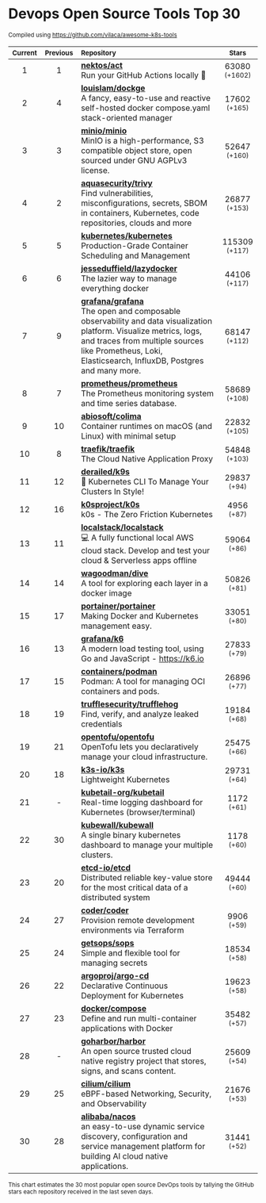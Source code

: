 # Devops Open Source Tools Top 30
<sup>Compiled using https://github.com/vilaca/awesome-k8s-tools</sup>
<div align="center">

|<sub>Current</sub>|<sub>Previous</sub>|<sub>Repository</sub>|<sub>Stars</sub>|
|:---:|:---:|:---|:---:|
|1|1|[**nektos/act**](https://github.com/nektos/act)<br/>Run your GitHub Actions locally 🚀|63080 <sup>(+1602)</sup>|
|2|4|[**louislam/dockge**](https://github.com/louislam/dockge)<br/>A fancy, easy-to-use and reactive self-hosted docker compose.yaml stack-oriented manager|17602 <sup>(+165)</sup>|
|3|3|[**minio/minio**](https://github.com/minio/minio)<br/>MinIO is a high-performance, S3 compatible object store, open sourced under GNU AGPLv3 license.|52647 <sup>(+160)</sup>|
|4|2|[**aquasecurity/trivy**](https://github.com/aquasecurity/trivy)<br/>Find vulnerabilities, misconfigurations, secrets, SBOM in containers, Kubernetes, code repositories, clouds and more|26877 <sup>(+153)</sup>|
|5|5|[**kubernetes/kubernetes**](https://github.com/kubernetes/kubernetes)<br/>Production-Grade Container Scheduling and Management|115309 <sup>(+117)</sup>|
|6|6|[**jesseduffield/lazydocker**](https://github.com/jesseduffield/lazydocker)<br/>The lazier way to manage everything docker|44106 <sup>(+117)</sup>|
|7|9|[**grafana/grafana**](https://github.com/grafana/grafana)<br/>The open and composable observability and data visualization platform. Visualize metrics, logs, and traces from multiple sources like Prometheus, Loki, Elasticsearch, InfluxDB, Postgres and many more. |68147 <sup>(+112)</sup>|
|8|7|[**prometheus/prometheus**](https://github.com/prometheus/prometheus)<br/>The Prometheus monitoring system and time series database.|58689 <sup>(+108)</sup>|
|9|10|[**abiosoft/colima**](https://github.com/abiosoft/colima)<br/>Container runtimes on macOS (and Linux) with minimal setup|22832 <sup>(+105)</sup>|
|10|8|[**traefik/traefik**](https://github.com/traefik/traefik)<br/>The Cloud Native Application Proxy|54848 <sup>(+103)</sup>|
|11|12|[**derailed/k9s**](https://github.com/derailed/k9s)<br/>🐶 Kubernetes CLI To Manage Your Clusters In Style!|29837 <sup>(+94)</sup>|
|12|16|[**k0sproject/k0s**](https://github.com/k0sproject/k0s)<br/>k0s - The Zero Friction Kubernetes|4956 <sup>(+87)</sup>|
|13|11|[**localstack/localstack**](https://github.com/localstack/localstack)<br/>💻 A fully functional local AWS cloud stack. Develop and test your cloud & Serverless apps offline|59064 <sup>(+86)</sup>|
|14|14|[**wagoodman/dive**](https://github.com/wagoodman/dive)<br/>A tool for exploring each layer in a docker image|50826 <sup>(+81)</sup>|
|15|17|[**portainer/portainer**](https://github.com/portainer/portainer)<br/>Making Docker and Kubernetes management easy.|33051 <sup>(+80)</sup>|
|16|13|[**grafana/k6**](https://github.com/grafana/k6)<br/>A modern load testing tool, using Go and JavaScript - https://k6.io|27833 <sup>(+79)</sup>|
|17|15|[**containers/podman**](https://github.com/containers/podman)<br/>Podman: A tool for managing OCI containers and pods.|26896 <sup>(+77)</sup>|
|18|19|[**trufflesecurity/trufflehog**](https://github.com/trufflesecurity/trufflehog)<br/>Find, verify, and analyze leaked credentials|19184 <sup>(+68)</sup>|
|19|21|[**opentofu/opentofu**](https://github.com/opentofu/opentofu)<br/>OpenTofu lets you declaratively manage your cloud infrastructure.|25475 <sup>(+66)</sup>|
|20|18|[**k3s-io/k3s**](https://github.com/k3s-io/k3s)<br/>Lightweight Kubernetes|29731 <sup>(+64)</sup>|
|21|-|[**kubetail-org/kubetail**](https://github.com/kubetail-org/kubetail)<br/>Real-time logging dashboard for Kubernetes (browser/terminal)|1172 <sup>(+61)</sup>|
|22|30|[**kubewall/kubewall**](https://github.com/kubewall/kubewall)<br/>A single binary kubernetes dashboard to manage your multiple clusters.|1178 <sup>(+60)</sup>|
|23|20|[**etcd-io/etcd**](https://github.com/etcd-io/etcd)<br/>Distributed reliable key-value store for the most critical data of a distributed system|49444 <sup>(+60)</sup>|
|24|27|[**coder/coder**](https://github.com/coder/coder)<br/>Provision remote development environments via Terraform|9906 <sup>(+59)</sup>|
|25|24|[**getsops/sops**](https://github.com/getsops/sops)<br/>Simple and flexible tool for managing secrets|18534 <sup>(+58)</sup>|
|26|22|[**argoproj/argo-cd**](https://github.com/argoproj/argo-cd)<br/>Declarative Continuous Deployment for Kubernetes|19623 <sup>(+58)</sup>|
|27|23|[**docker/compose**](https://github.com/docker/compose)<br/>Define and run multi-container applications with Docker|35482 <sup>(+57)</sup>|
|28|-|[**goharbor/harbor**](https://github.com/goharbor/harbor)<br/>An open source trusted cloud native registry project that stores, signs, and scans content.|25609 <sup>(+54)</sup>|
|29|25|[**cilium/cilium**](https://github.com/cilium/cilium)<br/>eBPF-based Networking, Security, and Observability|21676 <sup>(+53)</sup>|
|30|28|[**alibaba/nacos**](https://github.com/alibaba/nacos)<br/>an easy-to-use dynamic service discovery, configuration and service management platform for building AI cloud native applications.|31441 <sup>(+52)</sup>|


</div>

<sub>This chart estimates the 30 most popular open source DevOps tools by tallying the GitHub stars each repository received in the last seven days.</sub>
